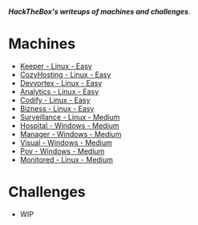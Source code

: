***HackTheBox's writeups of machines and challenges***.

# Machines

- [Keeper - Linux - Easy](./Keeper.md)
- [CozyHosting - Linux - Easy](./CozyHosting.md)
- [Devvortex - Linux - Easy](./Devvortex.md)
- [Analytics - Linux - Easy](./Analytics.md)
- [Codify - Linux - Easy](./Codify.md)
- [Bizness - Linux - Easy](./Bizness.md)
- [Surveillance - Linux - Medium](./Surveillance.md)
- [Hospital - Windows - Medium](./Hospital.md)
- [Manager - Windows - Medium](./Manager.md)
- [Visual - Windows - Medium](./Visual.md)
- [Pov - Windows - Medium](./Pov.md)
- [Monitored - Linux - Medium](./Monitored.md)

# Challenges

- WIP
